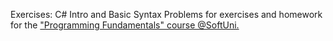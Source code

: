 Exercises: C# Intro and Basic Syntax Problems for exercises and homework for the <a href="https://softuni.bg/trainings/1786/programming-fundamentals-january-2018#lesson-7621" rel="Software Technologies">"Programming Fundamentals" course @SoftUni.
</a>

